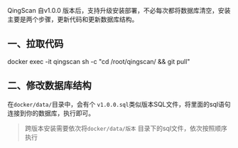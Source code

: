 QingScan 自v1.0.0 版本后，支持升级安装部署，不必每次都将数据库清空，安装主要是两个步骤，更新代码和更新数据库结构。

##  一、拉取代码

docker exec -it qingscan sh -c "cd /root/qingscan/  &&  git pull"

## 二、修改数据库结构

在`docker/data/`目录中，会有个 `v1.0.0.sql`类似版本SQL文件，将里面的sql语句连接到你的数据库，执行即可。



> 跨版本安装需要依次将`docker/data/版本` 目录下的sql文件，依次按照顺序执行
